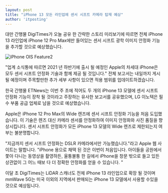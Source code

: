 ```yaml
---
layout: post
title: "iPhone 13 모든 라인업에 센서 시프트 카메라 탑재 예상"
author: 'itposting'
---
```



대만 간행물 DigiTimes가 오늘 공유 한 간략한 스토리 미리보기에 따르면 전체 iPhone 13 라인업에  iPhone 12 Pro Max에만 들어있는 센서 시프트 광학 이미지 안정화 기능을 추가할 것으로 예상했습니다.

![iPhone OIS Feature2](https://images.macrumors.com/t/Dr2K8Oj3PotD8o6xvhQpEZdRU7M=/2500x0/filters:no_upscale():quality(90)/article-new/2021/01/iPhone-OIS-Feature2.5.jpg)

"업계 소식통에 따르면 2021 년 하반기에 출시 될 예정인 Apple의 차세대 iPhone은 모두 센서 시프트 안정화 기술과 함께 제공 될 것입니다."
 전체 보고서는 내일까지 게시 될 예정이며 주목할만한 추가 세부 사항이 있으면 적용 범위를 업데이트하겠습니다.

한국 간행물 ETNews는 이번 주 초에 적어도 두 개의 iPhone 13 모델에 센서 시프트 안정화 기능이 장착 될 것이라고 주장하는 유사한 보고서를 공유했으며, LG 이노텍은 필수 부품 공급 업체로 남을 것으로 예상했습니다.

Apple은 iPhone 12 Pro Max의 Wide 렌즈에 센서 시프트 안정화 기능을 처음 도입했습니다.
 이 기술은 렌즈 대신 카메라 센서를 안정화하여 이미지 안정화와 사진 품질을 향상시킵니다.
 센서 시프트 안정화가 모든 iPhone 13 모델의 Wide 렌즈로 제한되는지 여부는 불분명합니다.

"지금까지 센서 시프트 안정화는 DSLR 카메라에서만 가능했습니다."라고 Apple 웹 사이트는 말합니다.
 "iPhone 용으로 채택 된 것은 이번이 처음입니다. 아이들을 공원에서 쫓아 다니는 동영상을 촬영하든, 울퉁불퉁 한 길에서 iPhone을 창문 밖으로 들고 있든 상관없이 그 어느 때보 다 더 정확한 안정화를 얻을 수 있습니다.
 "

이달 초 DigiTimes는 LiDAR 스캐너도 전체 iPhone 13 라인업으로 확장 될 것이며 mmWave 5G는 미국 이외의 지역에서 판매되는 iPhone 13 모델에서 사용할 수있을 것으로 예상됩니다.